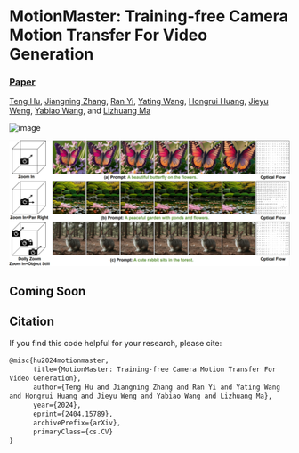 # MotionMaster: Training-free Camera Motion Transfer For Video Generation
###  [Paper](https://arxiv.org/abs/2404.15789)
<!-- <br> -->
[Teng Hu](https://github.com/sjtuplayer), 
[Jiangning Zhang](https://zhangzjn.github.io/),
[Ran Yi](https://yiranran.github.io/), 
[Yating Wang](https://github.com/sjtuplayer/MotionMaster),
[Hongrui Huang](https://github.com/sjtuplayer/MotionMaster),
[Jieyu Weng](https://github.com/sjtuplayer/MotionMaster),
[Yabiao Wang](https://scholar.google.com/citations?hl=zh-CN&user=xiK4nFUAAAAJ),
 and [Lizhuang Ma](https://dmcv.sjtu.edu.cn/) 
<!-- <br> -->

![image](imgs/teaser.gif)

![image](imgs/teaser.png)

## Coming Soon

## Citation

If you find this code helpful for your research, please cite:

```
@misc{hu2024motionmaster,
      title={MotionMaster: Training-free Camera Motion Transfer For Video Generation}, 
      author={Teng Hu and Jiangning Zhang and Ran Yi and Yating Wang and Hongrui Huang and Jieyu Weng and Yabiao Wang and Lizhuang Ma},
      year={2024},
      eprint={2404.15789},
      archivePrefix={arXiv},
      primaryClass={cs.CV}
}
```